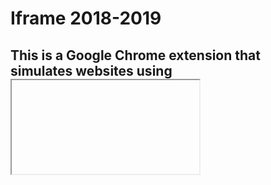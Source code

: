 # Iframe 2018-2019
## This is a Google Chrome extension that simulates websites using <iframe> elements. If you are familiar with google chrome extensions please feel free to mess with it.
## I made this project back in late 2018 / mid 2019 during primary school (Year 7-8) to get out of doing schoolwork (Yes im not even kidding I spent so much time playing games on this)
<sub>Patrick Nally 2019</sub>

